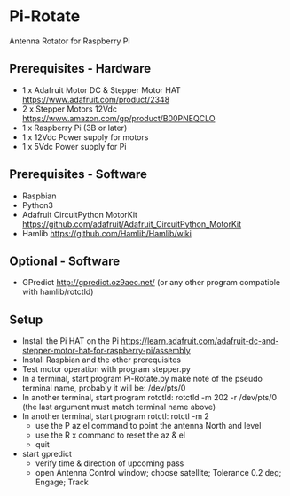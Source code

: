 # Pi-Rotate
Antenna Rotator for Raspberry Pi

## Prerequisites - Hardware
  - 1 x Adafruit Motor DC & Stepper Motor HAT https://www.adafruit.com/product/2348
  - 2 x Stepper Motors 12Vdc https://www.amazon.com/gp/product/B00PNEQCLO
  - 1 x Raspberry Pi (3B or later)
  - 1 x 12Vdc Power supply for motors
  - 1 x 5Vdc Power supply for Pi

## Prerequisites - Software
  - Raspbian
  - Python3
  - Adafruit CircuitPython MotorKit https://github.com/adafruit/Adafruit_CircuitPython_MotorKit
  - Hamlib https://github.com/Hamlib/Hamlib/wiki  

## Optional - Software
  - GPredict http://gpredict.oz9aec.net/ (or any other program compatible with hamlib/rotctld)
  
## Setup
  - Install the Pi HAT on the Pi https://learn.adafruit.com/adafruit-dc-and-stepper-motor-hat-for-raspberry-pi/assembly
  - Install Raspbian and the other prerequisites
  - Test motor operation with program stepper.py
  - In a terminal, start program Pi-Rotate.py   make note of the pseudo terminal name, probably it will be: /dev/pts/0
  - In another terminal, start program rotctld: rotctld -m 202 -r /dev/pts/0     (the last argument must match terminal name above)
  - In another terminal, start program rotctl: 	rotctl -m 2
    - use the P az el command to point the antenna North and level
    - use the R x command to reset the az & el
    - quit
  - start gpredict
    - verify time & direction of upcoming pass
    - open Antenna Control window; choose satellite; Tolerance 0.2 deg; Engage; Track
